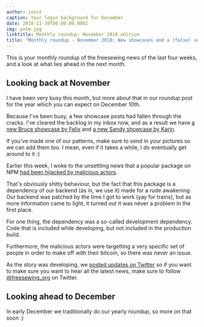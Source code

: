 ```yaml
---
author: joost
caption: Your login background for December
date: 2018-11-30T00:00:00.000Z
img: potm.jpg
linktitle: Monthly roundup; November 2018 edition
title: "Monthly roundup - November 2018: New showcases and a (false) security alarm"
---
```


This is your monthly roundup of the freesewing news of the last four weeks, and a look at what lies ahead in the next month.

## Looking back at November

I have been very busy this month, but more about that in our roundup post for the year which you can expect on December 10th.

Because I've been busy, a few showcase posts had fallen through the cracks. I've cleared the backlog in my inbox now, and as a result we have [a new Bruce showcase by Felix](/en/showcase/bruce-three-pack) and [a new Sandy showcase by Karin](/en/showcase/sandy-by-karin).

If you've made one of our patterns, make sure to send in your pictures so we can add them too. I mean, even if it takes a while, I do eventually get around to it :)


Earlier this week, I woke to the unsettling news that a popular package on NPM [had been hijacked by malicious actors](https://arstechnica.com/information-technology/2018/11/hacker-backdoors-widely-used-open-source-software-to-steal-bitcoin/).

That's obviously shitty behaviour, but the fact that this package is a dependency of our backend (as in, we use it) made for a rude awakening. Our backend was patched by the time I got to work (yay for trains), but as more information came to light, it turned out it was never a problem in the first place.

For one thing, the dependency was a so-called development dependency. Code that is included while developing, but not included in the production build.

Furthermore, the malicious actors were targetting a very specific set of people in order to make off with their bitcoin, so there was never an issue.

As the story was developing, we [posted updates on Twitter](https://twitter.com/freesewing_org/status/1067312509672177664) so if you want to make sure you want to hear all the latest news, make sure to follow [@freesewing_org](https://twitter.com/freesewing_org) on Twitter.


## Looking ahead to December

In early December we traditionally do our yearly roundup, so more on that soon :)
